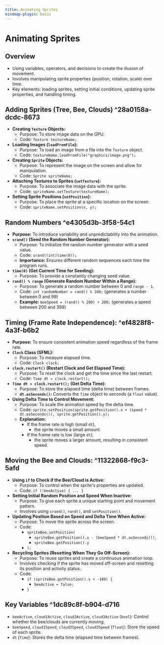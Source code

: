 ```yaml
---
title: Animating Sprites
mindmap-plugin: basic
---
```


# Animating Sprites

## Overview
- Using variables, operators, and decisions to create the illusion of movement.
- Involves manipulating sprite properties (position, rotation, scale) over time.
- Key elements: loading sprites, setting initial conditions, updating sprite properties, and handling timing.

## Adding Sprites (Tree, Bee, Clouds) ^28a0158a-dcdc-8673
- **Creating `Texture` Objects:**
	- Purpose: To store image data on the GPU.
	- Code: `Texture textureName;`
- **Loading Images (`loadFromFile`):**
	- Purpose: To load an image from a file into the `Texture` object.
	- Code: `textureName.loadFromFile("graphics/image.png");`
- **Creating `Sprite` Objects:**
	- Purpose: To represent the image on the screen and allow for manipulation.
	- Code: `Sprite spriteName;`
- **Attaching Textures to Sprites (`setTexture`):**
	- Purpose: To associate the image data with the sprite.
	- Code: `spriteName.setTexture(textureName);`
- **Setting Sprite Positions (`setPosition`):**
	- Purpose: To place the sprite at a specific location on the screen.
	- Code: `spriteName.setPosition(x, y);`

## Random Numbers ^e4305d3b-3f58-54c1
- **Purpose:** To introduce variability and unpredictability into the animation.
- **`srand()` (Seed the Random Number Generator):**
	- Purpose: To initialize the random number generator with a seed value.
	- Code: `srand((int)time(0));`
	- **Importance:** Ensures different random sequences each time the program runs.
- **`time(0)` (Get Current Time for Seeding):**
	- Purpose: To provide a constantly changing seed value.
- **`rand() % range` (Generate Random Number Within a Range):**
	- Purpose: To generate a random number between 0 and `range - 1`.
	- Code: `int randomNumber = rand() % 100;` (generates a number between 0 and 99)
	- **Example:** `beeSpeed = (rand() % 200) + 200;` (generates a speed between 200 and 399)

## **Timing (Frame Rate Independence):** ^ef4828f8-4a3f-b6b2
- **Purpose:** To ensure consistent animation speed regardless of the frame rate.
- **`Clock` Class (SFML):**
	- Purpose: To measure elapsed time.
	- Code: `Clock clock;`
- **`clock.restart()` (Restart Clock and Get Elapsed Time):**
	- Purpose: To reset the clock and get the time since the last restart.
	- Code: `Time dt = clock.restart();`
- **`Time dt = clock.restart();` (Get Delta Time):**
	- Purpose: To store the elapsed time (delta time) between frames.
	- **`dt.asSeconds()`:** Converts the `Time` object to seconds (a `float` value).
- **Using Delta Time to Control Movement:**
	- Purpose: To scale the animation speed by the delta time.
	- Code: `sprite.setPosition(sprite.getPosition().x + (speed * dt.asSeconds()), sprite.getPosition().y);`
	- **Explanation:**
		- If the frame rate is high (small `dt`),
			- the sprite moves a small amount.
		- If the frame rate is low (large `dt`),
			- the sprite moves a larger amount, resulting in consistent speed.

## Moving the Bee and Clouds: ^11322868-f9c3-5afd
- **Using `if` to Check if the Bee/Cloud is Active:**
	- Purpose: To control when the sprite's properties are updated.
	- Code: `if (!beeActive) { ... }`
- **Setting Initial Random Position and Speed When Inactive:**
	- Purpose: To give each sprite a unique starting point and movement pattern.
	- Involves using `srand()`, `rand()`, and `setPosition()`.
- **Updating Position Based on Speed and Delta Time When Active:**
	- Purpose: To move the sprite across the screen.
	- Code:
		- `spriteBee.setPosition(`
			- `spriteBee.getPosition().x - (beeSpeed * dt.asSeconds()),`
			- `spriteBee.getPosition().y`
		- `);`
- **Recycling Sprites (Resetting When They Go Off-Screen):**
	- Purpose: To reuse sprites and create a continuous animation loop.
	- Involves checking if the sprite has moved off-screen and resetting its position and activity status.
	- Code:
		- `if (spriteBee.getPosition().x < -100) {`
			- `beeActive = false;`
		- `}`

## Key Variables ^1dc89c8f-b904-d716
- `beeActive`, `cloud1Active`, `cloud2Active`, `cloud3Active` (`bool`): Control whether the bee/clouds are currently moving.
- `beeSpeed`, `cloud1Speed`, `cloud2Speed`, `cloud3Speed` (`float`): Store the speed of each sprite.
- `dt` (`Time`): Stores the delta time (elapsed time between frames).